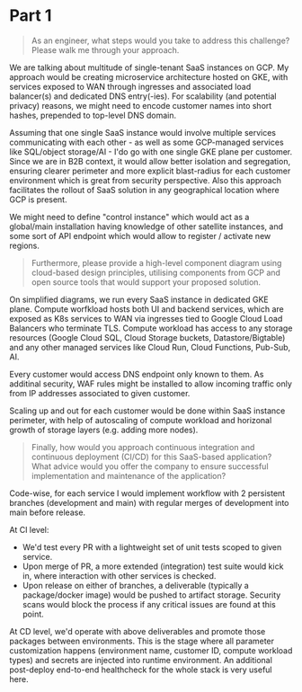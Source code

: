 # Part 1

> As an engineer, what steps would you take to address this challenge? Please walk me through your approach.

We are talking about multitude of single-tenant SaaS instances on GCP.
My approach would be creating microservice architecture hosted on GKE, with services exposed to WAN through ingresses and associated load balancer(s) and dedicated DNS entry(-ies). For scalability (and potential privacy) reasons, we might need to encode customer names into short hashes, prepended to top-level DNS domain.

Assuming that one single SaaS instance would involve multiple services communicating with each other - as
well as some GCP-managed services like SQL/object storage/AI - I'do go with one single GKE plane per customer.
Since we are in B2B context, it would allow better isolation and segregation, ensuring clearer perimeter and more explicit blast-radius for each customer environment which is great from security perspective.
Also this approach facilitates the rollout of SaaS solution in any geographical location where GCP is present.

We might need to define "control instance" which would act as a global/main installation having knowledge of other satellite instances, and some sort of API endpoint which would allow to register / activate new regions.

> Furthermore, please provide a high-level component diagram using cloud-based design principles, utilising components from GCP and open source tools that would support your proposed solution.

On simplified diagrams, we run every SaaS instance in dedicated GKE plane. Compute worfkload hosts both UI and backend services, which are exposed as K8s services to WAN via ingresses tied to Google Cloud Load Balancers who terminate TLS. Compute workload has access to any storage resources (Google Cloud SQL, Cloud Storage buckets, Datastore/Bigtable) and any other managed services like Cloud Run, Cloud Functions, Pub-Sub, AI.

Every customer would access DNS endpoint only known to them. As additinal security, WAF rules might be installed to allow incoming traffic only from IP addresses associated to given customer.

Scaling up and out for each customer would be done within SaaS instance perimeter, with help of autoscaling of compute workload and horizonal growth of storage layers (e.g. adding more nodes).

> Finally, how would you approach continuous integration and continuous deployment (CI/CD) for this SaaS-based application? What advice would you offer the company to ensure successful implementation and maintenance of the application?

Code-wise, for each service I would implement workflow with 2 persistent branches (development and main) with regular merges of development into main before release.

At CI level: 
- We'd test every PR with a lightweight set of unit tests scoped to given service.
- Upon merge of PR, a more extended (integration) test suite would kick in, where interaction with other services is checked.
- Upon release on either of branches, a deliverable (typically a package/docker image) would be pushed to artifact storage. Security scans would block the process if any critical issues are found at this point.

At CD level, we'd operate with above deliverables and promote those packages between environments. This is the stage where all parameter customization happens (environment name, customer ID, compute workload types) and secrets are injected into runtime environment. An additional post-deploy end-to-end healthcheck for the whole stack is very useful here.
